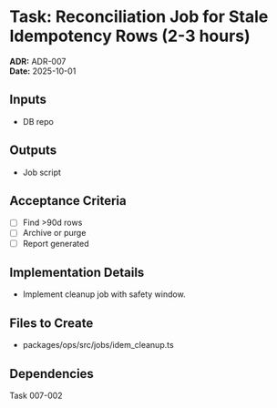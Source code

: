 # Task: Reconciliation Job for Stale Idempotency Rows (2-3 hours)
**ADR:** ADR-007  
**Date:** 2025-10-01

## Inputs
- DB repo

## Outputs
- Job script

## Acceptance Criteria
- [ ] Find >90d rows
- [ ] Archive or purge
- [ ] Report generated

## Implementation Details
- Implement cleanup job with safety window.

## Files to Create
- packages/ops/src/jobs/idem_cleanup.ts

## Dependencies
Task 007-002

